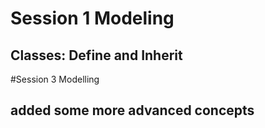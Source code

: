 # Session 1 Modeling
## Classes: Define and Inherit

#Session 3 Modelling
## added some more advanced concepts
